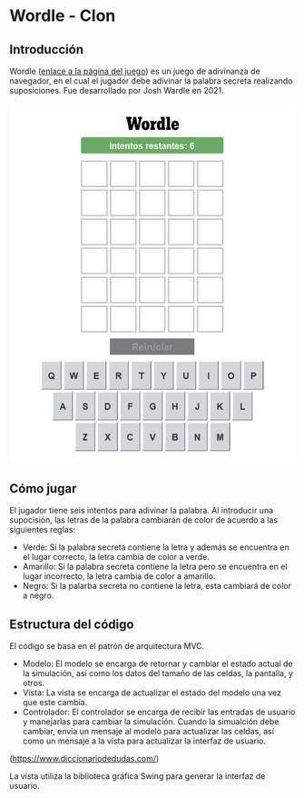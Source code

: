 # Wordle - Clon
## Introducción
Wordle ([enlace a la página del juego](https://www.nytimes.com/games/wordle/index.html)) es un juego de adivinanza de navegador, en el cual el jugador debe adivinar la palabra secreta realizando suposiciones. Fue desarrollado por Josh Wardle en 2021.

![MostrarImg1](readme-rsc/Wordle1.png)

## Cómo jugar
El jugador tiene seis intentos para adivinar la palabra. Al introducir una supocisión, las letras de la palabra cambiarán de color de acuerdo a las siguientes reglas:
- Verde: Si la palabra secreta contiene la letra y además se encuentra en el lugar correcto, la letra cambia de color a verde.
- Amarillo: Si la palabra secreta contiene la letra pero se encuentra en el lugar incorrecto, la letra cambia de color a amarillo.
- Negro: Si la palarba secreta no contiene la letra, esta cambiará de color a negro.
  
## Estructura del código
El código se basa en el patrón de arquitectura MVC. 
- Modelo: El modelo se encarga de retornar y cambiar el estado actual de la simulación, así como los datos del tamaño de las celdas, la pantalla, y otros.
- Vista: La vista se encarga de actualizar el estado del modelo una vez que este cambia.
- Controlador: El controlador se encarga de recibir las entradas de usuario y manejarlas para cambiar la simulación. Cuando la simualción debe cambiar, envía un mensaje al modelo para actualizar las celdas, así como un mensaje a la vista para actualizar la interfaz de usuario.

(https://www.diccionariodedudas.com/)

La vista utiliza la biblioteca gráfica Swing para generar la interfaz de usuario.
